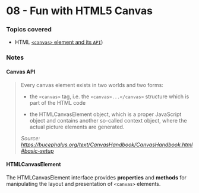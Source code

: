 # 08 - Fun with HTML5 Canvas

### Topics covered
- HTML [`<canvas>` element and its `API`](https://developer.mozilla.org/en-US/docs/Web/API/HTMLElement/dataset))
### Notes


#### Canvas API

> Every canvas element exists in two worlds and two forms:
> - the `<canvas>` tag, i.e. the `<canvas>...</canvas>` structure which is part of the HTML code
>
>  - the HTMLCanvasElement object, which is a proper JavaScript object and contains another  so-called context object, where the actual picture elements are generated.
>
> _Source: https://bucephalus.org/text/CanvasHandbook/CanvasHandbook.html#basic-setup_

#### HTMLCanvasElement

The HTMLCanvasElement interface provides **properties** and **methods** for manipulating the layout and presentation of `<canvas>` elements.
